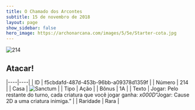 ```yaml
---
title: O Chamado dos Arcontes
subtitle: 15 de novembro de 2018
layout: page
show_sidebar: false
hero_image: https://archonarcana.com/images/5/5e/Starter-cota.jpg
---
```


![214](https://cdn.keyforgegame.com/media/card_front/pt/341_214_X3RQF994MG6R_pt.png)

## Atacar!

|----|----|
| ID | f5cbdafd-487d-453b-96bb-a09378d1359f |
| Número | 214 |
| Casa | ![Sanctum](https://archonarcana.com/images/thumb/c/c7/Sanctum.png/22px-Sanctum.png "Santuário") |
| Tipo | Ação |
| Bônus | 1A |
| Texto | Jogar: Pelo restante do turno,  cada criatura que você jogar ganha: _x000D_“Jogar: Cause 2D a uma criatura inimiga.” |
| Raridade | Rara |
